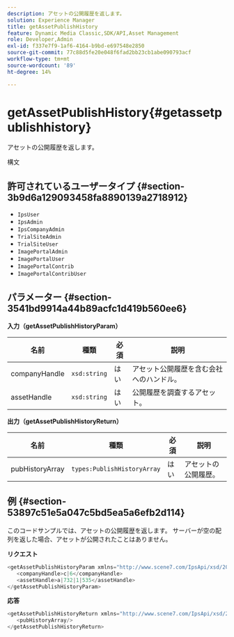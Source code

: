 ```yaml
---
description: アセットの公開履歴を返します。
solution: Experience Manager
title: getAssetPublishHistory
feature: Dynamic Media Classic,SDK/API,Asset Management
role: Developer,Admin
exl-id: f337e7f9-1af6-4164-b9bd-e697548e2850
source-git-commit: 77c88d5fe20e048f6fad2bb23cb1abe090793acf
workflow-type: tm+mt
source-wordcount: '89'
ht-degree: 14%

---
```


# getAssetPublishHistory{#getassetpublishhistory}

アセットの公開履歴を返します。

構文

## 許可されているユーザータイプ {#section-3b9d6a129093458fa8890139a2718912}

* `IpsUser`
* `IpsAdmin`
* `IpsCompanyAdmin`
* `TrialSiteAdmin`
* `TrialSiteUser`
* `ImagePortalAdmin`
* `ImagePortalUser`
* `ImagePortalContrib`
* `ImagePortalContribUser`

## パラメーター {#section-3541bd9914a44b89acfc1d419b560ee6}

**入力（getAssetPublishHistoryParam）**

| 名前 | 種類 | 必須 | 説明 |
|---|---|---|---|
| companyHandle | `xsd:string` | はい | アセット公開履歴を含む会社へのハンドル。 |
| assetHandle | `xsd:string` | はい | 公開履歴を調査するアセット。 |

**出力（getAssetPublishHistoryReturn）**

| 名前 | 種類 | 必須 | 説明 |
|---|---|---|---|
| pubHistoryArray | `types:PublishHistoryArray` | はい | アセットの公開履歴。 |

## 例 {#section-53897c51e5a047c5bd5ea5a6efb2d114}

このコードサンプルでは、アセットの公開履歴を返します。 サーバーが空の配列を返した場合、アセットが公開されたことはありません。

**リクエスト**

```java
<getAssetPublishHistoryParam xmlns="http://www.scene7.com/IpsApi/xsd/2008-01-15">
   <companyHandle>c|6</companyHandle>
   <assetHandle>a|732|1|535</assetHandle>
</getAssetPublishHistoryParam>
```

**応答**

```java
<getAssetPublishHistoryReturn xmlns="http://www.scene7.com/IpsApi/xsd/2008-01-15">
   <pubHistoryArray/>
</getAssetPublishHistoryReturn>
```
